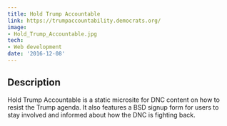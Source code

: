 ```yaml
---
title: Hold Trump Accountable
link: https://trumpaccountability.democrats.org/
image:
- Hold_Trump_Accountable.jpg
tech:
- Web development
date: '2016-12-08'
---
```


## Description
Hold Trump Accountable is a static microsite for DNC content on how to resist the Trump agenda. It also features a BSD signup form for users to stay involved and informed about how the DNC is fighting back.
